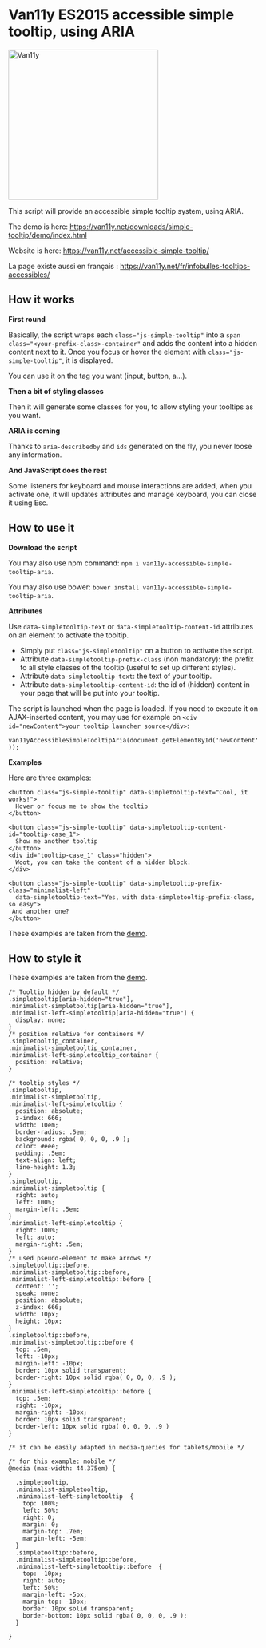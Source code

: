 # Van11y ES2015 accessible simple tooltip, using ARIA

<img src="https://van11y.net/layout/images/logo-van11y.svg" alt="Van11y" width="300" />

This script will provide an accessible simple tooltip system, using ARIA.

The demo is here: https://van11y.net/downloads/simple-tooltip/demo/index.html

Website is here: https://van11y.net/accessible-simple-tooltip/

La page existe aussi en français : https://van11y.net/fr/infobulles-tooltips-accessibles/

## How it works

__First round__

Basically, the script wraps each ```class="js-simple-tooltip"``` into a ```span class="<your-prefix-class>-container"``` and adds the content into a hidden content next to it. Once you focus or hover the element with ```class="js-simple-tooltip"```, it is displayed.

You can use it on the tag you want (input, button, a…).

__Then a bit of styling classes__

Then it will generate some classes for you, to allow styling your tooltips as you want.

__ARIA is coming__

Thanks to ```aria-describedby``` and ```ids``` generated on the fly, you never loose any information.

__And JavaScript does the rest__

Some listeners for keyboard and mouse interactions are added, when you activate one, it will updates attributes and manage keyboard, you can close it using Esc.

## How to use it

__Download the script__

You may also use npm command: ```npm i van11y-accessible-simple-tooltip-aria```.

You may also use bower: ```bower install van11y-accessible-simple-tooltip-aria```.

__Attributes__

Use ```data-simpletooltip-text``` or ```data-simpletooltip-content-id``` attributes on an element to activate the tooltip.

- Simply put ```class="js-simpletooltip"``` on a button to activate the script.
- Attribute ```data-simpletooltip-prefix-class``` (non mandatory): the prefix to all style classes of the tooltip (useful to set up different styles).
- Attribute ```data-simpletooltip-text```: the text of your tooltip.
- Attribute ```data-simpletooltip-content-id```: the id of (hidden) content in your page that will be put into your tooltip.

The script is launched when the page is loaded. If you need to execute it on AJAX-inserted content, you may use for example on `<div id="newContent">your tooltip launcher source</div>`:

```van11yAccessibleSimpleTooltipAria(document.getElementById('newContent'));```

__Examples__

Here are three examples:
```
<button class="js-simple-tooltip" data-simpletooltip-text="Cool, it works!">
  Hover or focus me to show the tooltip
</button>

<button class="js-simple-tooltip" data-simpletooltip-content-id="tooltip-case_1">
  Show me another tooltip
</button>
<div id="tooltip-case_1" class="hidden">
  Woot, you can take the content of a hidden block.
</div>

<button class="js-simple-tooltip" data-simpletooltip-prefix-class="minimalist-left"
  data-simpletooltip-text="Yes, with data-simpletooltip-prefix-class, so easy">
 And another one?
</button>
```
These examples are taken from the [demo](https://van11y.net/downloads/simple-tooltip/demo/index.html).

## How to style it

These examples are taken from the [demo](https://van11y.net/downloads/simple-tooltip/demo/index.html).
```
/* Tooltip hidden by default */
.simpletooltip[aria-hidden="true"],
.minimalist-simpletooltip[aria-hidden="true"],
.minimalist-left-simpletooltip[aria-hidden="true"] {
  display: none;
}
/* position relative for containers */
.simpletooltip_container,
.minimalist-simpletooltip_container,
.minimalist-left-simpletooltip_container {
  position: relative;
}

/* tooltip styles */
.simpletooltip,
.minimalist-simpletooltip,
.minimalist-left-simpletooltip {
  position: absolute;
  z-index: 666;
  width: 10em;
  border-radius: .5em;
  background: rgba( 0, 0, 0, .9 );
  color: #eee;
  padding: .5em;
  text-align: left;
  line-height: 1.3;
}
.simpletooltip,
.minimalist-simpletooltip {
  right: auto;
  left: 100%;
  margin-left: .5em;
}
.minimalist-left-simpletooltip {
  right: 100%;
  left: auto;
  margin-right: .5em;
}
/* used pseudo-element to make arrows */
.simpletooltip::before,
.minimalist-simpletooltip::before,
.minimalist-left-simpletooltip::before {
  content: '';
  speak: none;
  position: absolute;
  z-index: 666;
  width: 10px;
  height: 10px;
}
.simpletooltip::before,
.minimalist-simpletooltip::before {
  top: .5em;
  left: -10px;
  margin-left: -10px;
  border: 10px solid transparent;
  border-right: 10px solid rgba( 0, 0, 0, .9 );
}
.minimalist-left-simpletooltip::before {
  top: .5em;
  right: -10px;
  margin-right: -10px;
  border: 10px solid transparent;
  border-left: 10px solid rgba( 0, 0, 0, .9 )
}

/* it can be easily adapted in media-queries for tablets/mobile */

/* for this example: mobile */
@media (max-width: 44.375em) {

  .simpletooltip,
  .minimalist-simpletooltip,
  .minimalist-left-simpletooltip  {
    top: 100%;
    left: 50%;
	right: 0;
    margin: 0;
	margin-top: .7em;
	margin-left: -5em;
  }
  .simpletooltip::before,
  .minimalist-simpletooltip::before,
  .minimalist-left-simpletooltip::before  {
    top: -10px;
	right: auto;
	left: 50%;
	margin-left: -5px;
    margin-top: -10px;
    border: 10px solid transparent;
    border-bottom: 10px solid rgba( 0, 0, 0, .9 );
  }

}
```

